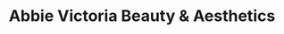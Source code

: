 ---
title: "Abbie Victoria Beauty & Aesthetics"
url: /barnsley/abbie-victoria-beauty-and-aesthetics/
shop: beauty
---